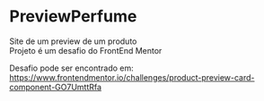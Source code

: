 # PreviewPerfume
 Site de um preview de um produto  
 Projeto é um desafio do FrontEnd Mentor  

 Desafio pode ser encontrado em: https://www.frontendmentor.io/challenges/product-preview-card-component-GO7UmttRfa